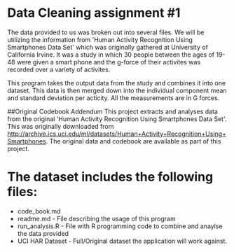 # Data Cleaning assignment #1
The data provided to us was broken out into several files.  We will be utilizing the information from 'Human Activity Recognition Using Smartphones Data Set' which was originally gathered at University of California Irvine.  It was a study in which 30 people between the ages of 19-48 were given a smart phone and the g-force of their activites was recorded over a variety of activites.
<p>
This program takes the output data from the study and combines it into one dataset.  This data is then merged down into the individual component mean and standard deviation per acticity.  All the measurements are in G forces.
<p>

##Original Codebook Addendum
This project extracts and analyses data from the original 'Human Activity Recognition Using Smartphones Data Set'.  This was originally downloaded from http://archive.ics.uci.edu/ml/datasets/Human+Activity+Recognition+Using+Smartphones.  The original data and codebook are available as part of this project.


The dataset includes the following files:
=========================================

- code_book.md
- readme.md - File describing the usage of this program
- run_analysis.R - File with R programming code to combine and anaylse the data provided
- UCI HAR Dataset - Full/Original dataset the application will work against.